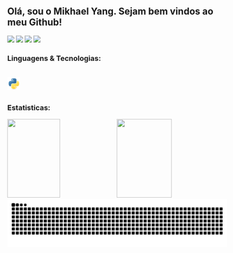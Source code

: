 ## Olá, sou o Mikhael Yang. Sejam bem vindos ao meu Github!
</div>
  <a href="https://www.youtube.com/@AkayBr" target="_blank"><img src="https://img.shields.io/badge/YouTube-FF0000?style=for-the-badge&logo=youtube&logoColor=white" target="_blank"></a>
  <a href="https://www.twitch.tv/mkly4ng" target="_blank"><img src="https://img.shields.io/badge/Twitch-9146FF?style=for-the-badge&logo=twitch&logoColor=white" target="_blank"></a>
  <a href="" target="_blank"><img src="https://img.shields.io/badge/Discord-7289DA?style=for-the-badge&logo=discord&logoColor=white" target="_blank"></a>
  <a href="https://www.linkedin.com/in/mikhael-yang-0047a9321/" target="_blank"><img src="https://img.shields.io/badge/-LinkedIn-%230077B5?style=for-the-badge&logo=linkedin&logoColor=white" target="_blank"></a>
<div>
</div>

### Linguagens & Tecnologias:
<div style="display: inline_block"><br>
  <img align="center" alt="Mkly-Python" height="30" wigth="40" src="https://raw.githubusercontent.com/devicons/devicon/master/icons/python/python-original.svg">
</div>

##
### Estatisticas:
<div>
  <img width="49%" height="180em" src="https://github-readme-stats.vercel.app/api?username=Mkly4ng&show_icons=true&theme=dark&include_all_commits=true&count_private=true"/>
  <img width="50%" height="180em" src="https://github-readme-stats.vercel.app/api/top-langs/?username=Mkly4ng&layout=compact&langs_count-168theme=dark"/>  
<picture>
  <source media="(prefers-color-scheme: dark)" srcset="https://raw.githubusercontent.com/Mkly4ng/Mkly4ng/output/github-contribution-grid-snake-dark.svg">
  <source media="(prefers-color-scheme: light)" srcset="https://raw.githubusercontent.com/Mkly4ng/Mkly4ng/output/github-contribution-grid-snake.svg">
  <img alt="github contribution grid snake animation" src="https://raw.githubusercontent.com/Mkly4ng/Mkly4ng/output/github-contribution-grid-snake.svg">
</picture>
